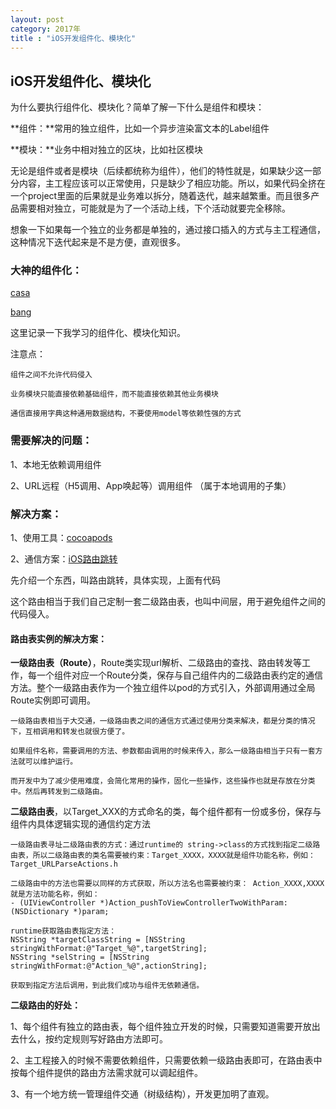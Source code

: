 ```yaml
---
layout: post
category: 2017年
title : "iOS开发组件化、模块化"
---
```


## iOS开发组件化、模块化



为什么要执行组件化、模块化？简单了解一下什么是组件和模块：

**组件：**常用的独立组件，比如一个异步渲染富文本的Label组件

**模块：**业务中相对独立的区块，比如社区模块

无论是组件或者是模块（后续都统称为组件），他们的特性就是，如果缺少这一部分内容，主工程应该可以正常使用，只是缺少了相应功能。所以，如果代码全挤在一个project里面的后果就是业务难以拆分，随着迭代，越来越繁重。而且很多产品需要相对独立，可能就是为了一个活动上线，下个活动就要完全移除。

想象一下如果每一个独立的业务都是单独的，通过接口插入的方式与主工程通信，这种情况下迭代起来是不是方便，直观很多。

### 大神的组件化：

[casa](https://casatwy.com/iOS-Modulization.html)

[bang](https://blog.cnbang.net/tech/3080/)

这里记录一下我学习的组件化、模块化知识。

注意点：

```
组件之间不允许代码侵入

业务模块只能直接依赖基础组件，而不能直接依赖其他业务模块

通信直接用字典这种通用数据结构，不要使用model等依赖性强的方式
```



### 需要解决的问题：

1、本地无依赖调用组件

2、URL远程（H5调用、App唤起等）调用组件  （属于本地调用的子集）

### 解决方案：

1、使用工具：[cocoapods](https://guides.cocoapods.org)

2、通信方案：[iOS路由跳转](https://xilankong.github.io/2017年/2017/03/02/IOS路由跳转.html)

先介绍一个东西，叫路由跳转，具体实现，上面有代码

这个路由相当于我们自己定制一套二级路由表，也叫中间层，用于避免组件之间的代码侵入。

#### 路由表实例的解决方案：

**一级路由表（Route）**，Route类实现url解析、二级路由的查找、路由转发等工作，每一个组件对应一个Route分类，保存与自己组件内的二级路由表约定的通信方法。整个一级路由表作为一个独立组件以pod的方式引入，外部调用通过全局Route实例即可调用。

```
一级路由表相当于大交通，一级路由表之间的通信方式通过使用分类来解决，都是分类的情况下，互相调用和转发也就很方便了。

如果组件名称，需要调用的方法、参数都由调用的时候来传入，那么一级路由相当于只有一套方法就可以维护运行。

而开发中为了减少使用难度，会简化常用的操作，固化一些操作，这些操作也就是存放在分类中。然后再转发到二级路由。

```

**二级路由表**，以Target_XXX的方式命名的类，每个组件都有一份或多份，保存与组件内具体逻辑实现的通信约定方法

```
一级路由表寻址二级路由表的方式：通过runtime的 string->class的方式找到指定二级路由表，所以二级路由表的类名需要被约束：Target_XXXX，XXXX就是组件功能名称，例如：
Target_URLParseActions.h

二级路由中的方法也需要以同样的方式获取，所以方法名也需要被约束： Action_XXXX,XXXX就是方法功能名称，例如：
- (UIViewController *)Action_pushToViewControllerTwoWithParam:(NSDictionary *)param;

runtime获取路由表指定方法：
NSString *targetClassString = [NSString stringWithFormat:@"Target_%@",targetString];
NSString *selString = [NSString stringWithFormat:@"Action_%@",actionString];

获取到指定方法后调用，到此我们成功与组件无依赖通信。
```



**二级路由的好处：**

1、每个组件有独立的路由表，每个组件独立开发的时候，只需要知道需要开放出去什么，按约定规则写好路由方法即可。

2、主工程接入的时候不需要依赖组件，只需要依赖一级路由表即可，在路由表中按每个组件提供的路由方法需求就可以调起组件。

3、有一个地方统一管理组件交通（树级结构），开发更加明了直观。

